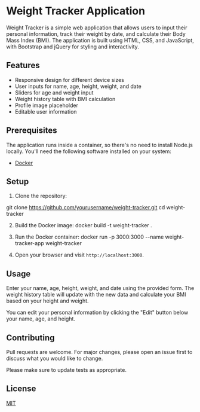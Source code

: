 # Weight Tracker Application

Weight Tracker is a simple web application that allows users to input their personal information, track their weight by date, and calculate their Body Mass Index (BMI). The application is built using HTML, CSS, and JavaScript, with Bootstrap and jQuery for styling and interactivity.

## Features

- Responsive design for different device sizes
- User inputs for name, age, height, weight, and date
- Sliders for age and weight input
- Weight history table with BMI calculation
- Profile image placeholder
- Editable user information

## Prerequisites

The application runs inside a container, so there's no need to install Node.js locally. You'll need the following software installed on your system:

- [Docker](https://docs.docker.com/get-docker/)

## Setup

1. Clone the repository:

git clone https://github.com/yourusername/weight-tracker.git
cd weight-tracker

2. Build the Docker image:
docker build -t weight-tracker .

3. Run the Docker container:
docker run -p 3000:3000 --name weight-tracker-app weight-tracker


4. Open your browser and visit `http://localhost:3000`.

## Usage

Enter your name, age, height, weight, and date using the provided form. The weight history table will update with the new data and calculate your BMI based on your height and weight.

You can edit your personal information by clicking the "Edit" button below your name, age, and height.

## Contributing

Pull requests are welcome. For major changes, please open an issue first to discuss what you would like to change.

Please make sure to update tests as appropriate.

## License

[MIT](https://choosealicense.com/licenses/mit/)
